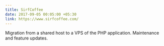 ```yaml
---
title: SirfCoffee
date: 2017-09-05 00:05:00 +05:30
link: https://www.sirfcoffee.com/
---
```


Migration from a shared host to a VPS of the PHP application. Maintenance and feature updates.